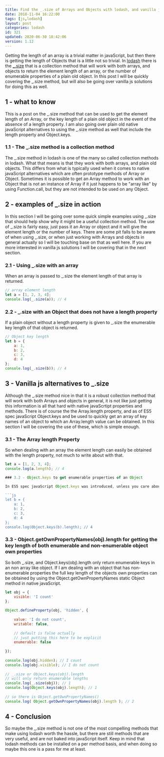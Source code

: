 ```yaml
---
title: Find the _.size of Arrays and Objects with lodash, and vanilla js
date: 2018-11-04 16:22:00
tags: [js,lodash]
layout: post
categories: lodash
id: 321
updated: 2020-06-30 18:42:06
version: 1.12
---
```


Getting the length of an array is a trivial matter in javaScript, but then there is getting the length of Objects that is a little not so trivial. In [lodash](https://lodash.com/) there is the [\_.size](https://lodash.com/docs/4.17.10#size) that is a collection method that will work with both arrays, and objects to return the element length of an array, or the number of enumerable properties of a plain old object. In this post I will be quickly covering the \_.size method, but will also be going over vanilla js solutions for doing this as well.

<!-- more -->

## 1 - what to know

This is a post on the \_.size method that can be used to get the element length of an Array, or the key length of a plain old object in the event of the absence of a length property. I am also going over plain old native javaScript alternatives to using the \_.size method as well that include the length property and Object.keys.

### 1.1 - The \_.size method is a collection method

The \_.size method in lodash is one of the many so called collection methods in lodash. What that means is that they work with both arrays, and plain old objects. This differs from what is typically used when it comes to native javaScript alternatives which are often prototype methods of Array or Object. Sometimes it is possible to get an Array method to work with an Object that is not an instance of Array if it just happens to be "array like" by using Function.call, but they are not intended to be used on any Object.

## 2 - examples of \_.size in action

In this section I will be going over some quick simple examples using \_.size that should help show why it might be a useful collection method. The use of \_.size is fairly easy, just pass it an Array or object and it will give the element length or the number of keys. There are some pit falls to be aware of when using \_.size, or when just working with Arrays and objects in general actually so I will be touching base on that as well here. If you are more interested in vanilla js solutions I will be covering that in the next section.

### 2.1 - Using \_.size with an array

When an array is passed to \_.size the element length of that array is returned.

```js
// array element length
let a = [1, 2, 3, 4];
console.log(_.size(a)); // 4
```

### 2.2 - \_.size with an Object that does not have a length property

If a plain object without a length property is given to \_.size the enumerable key length of that object is returned.

```js
// Object key length
let b = {
    a: 1,
    b: 2,
    c: 3,
    d: 4
};
console.log(_.size(b)); // 4
```

## 3 - Vanilla js alternatives to \_.size

Although the \_.size method nice in that it is a robust collection method that will work with both Arrays and objects in general, it is not like just getting this information is all that hard with native javaScrtipt properties and methods. There is of course the the Array.length property, and as of ES5 spec javaScript Object.keys and be used to quickly get an array of key names of an object to which an Array.length value can be obtained. In this section I will be covering the use of these, which is simple enough.

### 3.1 - The Array length Property

So when dealing with an array the element length can easily be obtained with the length property, not much to write about with that.

```js
let a = [1, 2, 3, 4];
console.log(a.length); // 4

### 3.2 - Object.keys to get enumerable properties of an Object

In ES5 spec javaScript Object.keys was introduced, unless you care about supporting ancient browsers the method will work just fine.

```js
let b = {
    a: 1,
    b: 2,
    c: 3,
    d: 4
};
console.log(Object.keys(b).length); // 4
```

### 3.3 - Object.getOwnPropertyNames(obj).length for getting the key length of both enumerable and non-enumerable object own properties

So both \_.size, and Object.keys(obj).length only return enumerable keys in an non array like object. If I am dealing with an object that has non-enumerable properties the full key length of the objects own properties can be obtained by using the Object.getOwnPropertyNames static Object method in native javaScript.

```js
let obj = {
    visible: 'I count'
};
 
Object.defineProperty(obj, 'hidden', {
 
    value: 'I do not count',
    writable: false,
 
    // default is false actually
    // just putting this here to be explicit
    enumerable: false
 
});
 
console.log(obj.hidden); // I count
console.log(obj.visible); // I do not count
 
// _.size or Object.keys(obj).length 
// will only return enumerable lengths
console.log(_.size(obj)); // 1
console.log(Object.keys(obj).length); // 1
 
// so there is Object.getOwnPropertyNames()
console.log( Object.getOwnPropertyNames(obj).length ); // 2
```

## 4 - Conclusion

So maybe the \_.size method is not one of the most compelling methods that make using lodash worth the hassle, but there are still methods that are very useful, and are not baked into javaScript itself. Keep in mind that lodash methods can be installed on a per method basis, and when doing so maybe this one is a pass for me at least.